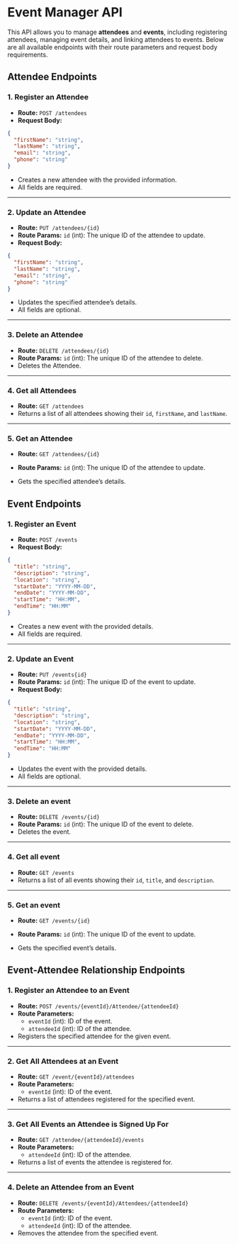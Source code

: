 # Event Manager API

This API allows you to manage **attendees** and **events**, including registering attendees, managing event details, and linking attendees to events. Below are all available endpoints with their route parameters and request body requirements.

## Attendee Endpoints

### 1. Register an Attendee
- **Route:** `POST /attendees`
- **Request Body:**
```json
{
  "firstName": "string",
  "lastName": "string",
  "email": "string",
  "phone": "string"
}
```
- Creates a new attendee with the provided information.
- All fields are required.
---

### 2. Update an Attendee
- **Route:** `PUT /attendees/{id}`
- **Route Params:** `id` (int): The unique ID of the attendee to update.  
- **Request Body:**
```json
{
  "firstName": "string",
  "lastName": "string",
  "email": "string",
  "phone": "string"
}
```
- Updates the specified attendee’s details.
- All fields are optional.
---
### 3. Delete an Attendee
- **Route:** `DELETE /attendees/{id}`
- **Route Params:** `id` (int): The unique ID of the attendee to delete.  
- Deletes the Attendee.
---

### 4. Get all Attendees
- **Route:** `GET /attendees`
- Returns a list of all attendees showing their `id`, `firstName`, and `lastName`.
---
### 5. Get an Attendee
- **Route:** `GET /attendees/{id}`
- **Route Params:** `id` (int): The unique ID of the attendee to update.

- Gets the specified attendee’s details.

## Event Endpoints

### 1. Register an Event
- **Route:** `POST /events`
- **Request Body:**
```json
{
  "title": "string",
  "description": "string",
  "location": "string",
  "startDate": "YYYY-MM-DD",
  "endDate": "YYYY-MM-DD",
  "startTime": "HH:MM",
  "endTime": "HH:MM"
}
```
- Creates a new event with the provided details.
- All fields are required.

---
### 2. Update an Event
- **Route:** `PUT /events{id}`
- **Route Params:** `id` (int): The unique ID of the event to update.  
- **Request Body:**
```json
{
  "title": "string",
  "description": "string",
  "location": "string",
  "startDate": "YYYY-MM-DD",
  "endDate": "YYYY-MM-DD",
  "startTime": "HH:MM",
  "endTime": "HH:MM"
}
```
- Updates the event with the provided details.
- All fields are optional.
---
### 3. Delete an event
- **Route:** `DELETE /events/{id}`
- **Route Params:** `id` (int): The unique ID of the event to delete.  
- Deletes the event.
---

### 4. Get all event
- **Route:** `GET /events`
- Returns a list of all events showing their `id`, `title`, and `description`.
---
### 5. Get an event
- **Route:** `GET /events/{id}`
- **Route Params:** `id` (int): The unique ID of the event to update.

- Gets the specified event’s details.

## Event-Attendee Relationship Endpoints

### 1. Register an Attendee to an Event
- **Route:** `POST /events/{eventId}/Attendee/{attendeeId}`
- **Route Parameters:**
  - `eventId` (int): ID of the event.
  - `attendeeId` (int): ID of the attendee.
- Registers the specified attendee for the given event.

---

### 2. Get All Attendees at an Event
- **Route:** `GET /event/{eventId}/attendees`
- **Route Parameters:**
  - `eventId` (int): ID of the event.
- Returns a list of attendees registered for the specified event.

---

### 3. Get All Events an Attendee is Signed Up For
- **Route:** `GET /attendee/{attendeeId}/events`
- **Route Parameters:**
  - `attendeeId` (int): ID of the attendee.
- Returns a list of events the attendee is registered for.

---

### 4. Delete an Attendee from an Event
- **Route:** `DELETE /events/{eventId}/Attendees/{attendeeId}`
- **Route Parameters:**
  - `eventId` (int): ID of the event.
  - `attendeeId` (int): ID of the attendee.
- Removes the attendee from the specified event.
